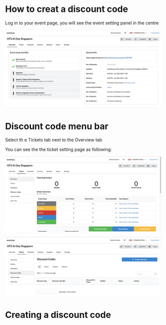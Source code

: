     
# How to creat a discount code

Log in to your event page, you will see the event setting panel in the centre

![Overview page](/event-setup/images/How-to-create-discount-overview-page.png)

# Discount code menu bar
Select th e Tickets tab next to the Overview tab

You can see the the ticket setting page as following:

![Ticket setting page](/event-setup/images/How-to-create-discount-code-ticket-setting-page.png)


![Main discount code page](/event-setup/images/How-to-create-a-Discount-code-tab.png)

# Creating a discount code

